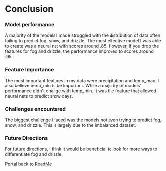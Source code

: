 # Conclusion
### Model performance
A majority of the models I made struggled with the distribution of data often failing to predict fog, snow, and drizzle. The most effective model I was able to create was a neural net with scores around .85. However, if you drop the features for fog and drizzle, the performance improved to scores around .95. 

### Feature Importance
The most important features in my data were precipitation and temp_max. I also believe temp_min to be important. While a majority of models' performance didn't change with temp_min. It was the feature that allowed neural nets to predict snow days. 

### Challenges encountered
The biggest challenge I faced was the models not even trying to predict fog, snow, and drizzle. This is largely due to the imbalanced dataset.

### Future Directions
For future directions, I think it would be beneficial to look for more ways to differentiate fog and drizzle. 



Portal back to [ReadMe](https://github.com/44-566-Machine-Learning-S24/ml-s24-project-CarterPlenge/tree/master?tab=readme-ov-file#conclusion)
